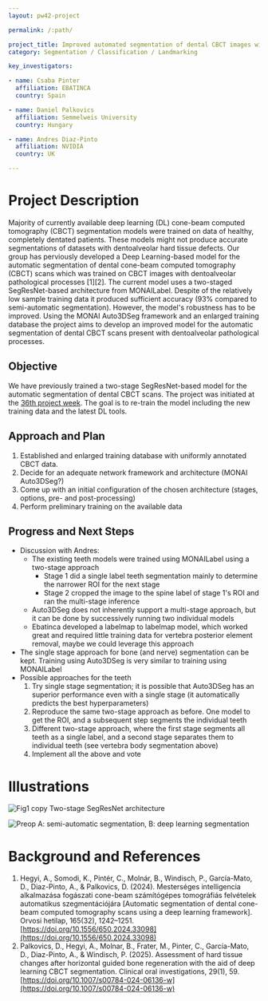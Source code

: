 ```yaml
---
layout: pw42-project

permalink: /:path/

project_title: Improved automated segmentation of dental CBCT images with Auto3DSeg
category: Segmentation / Classification / Landmarking

key_investigators:

- name: Csaba Pinter
  affiliation: EBATINCA
  country: Spain

- name: Daniel Palkovics
  affiliation: Semmelweis University
  country: Hungary

- name: Andres Diaz-Pinto
  affiliation: NVIDIA
  country: UK

---
```


# Project Description

<!-- Add a short paragraph describing the project. -->


Majority of currently available deep learning (DL) cone-beam computed tomography (CBCT) segmentation models were trained on data of healthy, completely dentated patients. These models might not produce accurate segmentations of datasets with dentoalveolar hard tissue defects. Our group has perviously developed a Deep Learning-based model for the automatic segmentation of dental cone-beam computed tomography (CBCT) scans which was trained on CBCT images with dentoalveolar pathological processes [1][2]. The current model uses a two-staged SegResNet-based architecture from MONAILabel. Despite of the relatively low sample training data it produced sufficient accuracy (93% compared to semi-automatic segmentation). However, the model's robustness has to be improved. Using the MONAI Auto3DSeg framework and an enlarged training database the project aims to develop an improved model for the automatic segmentation of dental CBCT scans present with dentoalveolar pathological processes.



## Objective

<!-- Describe here WHAT you would like to achieve (what you will have as end result). -->


We have previously trained a two-stage SegResNet-based model for the automatic segmentation of dental CBCT scans. The project was initiated at the [36th project week](https://projectweek.na-mic.org/PW36_2022_Virtual/Projects/AutomaticSegmentationofTeethandAlveolarBone/).
The goal is to re-train the model including the new training data and the latest DL tools.




## Approach and Plan

<!-- Describe here HOW you would like to achieve the objectives stated above. -->


1. Established and enlarged training database with uniformly annotated CBCT data.
2. Decide for an adequate network framework and architecture (MONAI Auto3DSeg?)
3. Come up with an initial configuration of the chosen architecture (stages, options, pre- and post-processing)
4. Perform preliminary training on the available data



## Progress and Next Steps

<!-- Update this section as you make progress, describing of what you have ACTUALLY DONE.
     If there are specific steps that you could not complete then you can describe them here, too. -->

* Discussion with Andres:
    * The existing teeth models were trained using MONAILabel using a two-stage approach
        * Stage 1 did a single label teeth segmentation mainly to determine the narrower ROI for the next stage
        * Stage 2 cropped the image to the spine label of stage 1's ROI and ran the multi-stage inference
    * Auto3DSeg does not inherently support a multi-stage approach, but it can be done by successively running two individual models
    * Ebatinca developed a labelmap to labelmap model, which worked great and required little training data for vertebra posterior element removal, maybe we could leverage this approach
* The single stage approach for bone (and nerve) segmentation can be kept. Training using Auto3DSeg is very similar to training using MONAILabel
* Possible approaches for the teeth
    1. Try single stage segmentation; it is possible that Auto3DSeg has an superior performance even with a single stage (it automatically predicts the best hyperparameters)
    2. Reproduce the same two-stage approach as before. One model to get the ROI, and a subsequent step segments the individual teeth
    3. Different two-stage approach, where the first stage segments all teeth as a single label, and a second stage separates them to individual teeth (see vertebra body segmentation above)
    4. Implement all the above and vote


# Illustrations

<!-- Add pictures and links to videos that demonstrate what has been accomplished. -->



![Fig1 copy](https://github.com/user-attachments/assets/f681cb64-609c-47dc-8f33-08205141bd6a)
Two-stage SegResNet architecture


![Preop](https://github.com/user-attachments/assets/fb5ac395-64c0-4eb2-ad31-7a70a0a65769)
A: semi-automatic segmentation, B: deep learning segmentation



# Background and References

<!-- If you developed any software, include link to the source code repository.
     If possible, also add links to sample data, and to any relevant publications. -->


1. Hegyi, A., Somodi, K., Pintér, C., Molnár, B., Windisch, P., García-Mato, D., Diaz-Pinto, A., & Palkovics, D. (2024). Mesterséges intelligencia alkalmazása fogászati cone-beam számítógépes tomográfiás felvételek automatikus szegmentációjára [Automatic segmentation of dental cone-beam computed tomography scans using a deep learning framework]. Orvosi hetilap, 165(32), 1242–1251. [https://doi.org/10.1556/650.2024.33098](https://doi.org/10.1556/650.2024.33098)
2. Palkovics, D., Hegyi, A., Molnar, B., Frater, M., Pinter, C., García-Mato, D., Diaz-Pinto, A., & Windisch, P. (2025). Assessment of hard tissue changes after horizontal guided bone regeneration with the aid of deep learning CBCT segmentation. Clinical oral investigations, 29(1), 59. [https://doi.org/10.1007/s00784-024-06136-w](https://doi.org/10.1007/s00784-024-06136-w)
